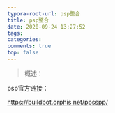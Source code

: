 ```yaml
---
typora-root-url: psp整合
title: psp整合
date: 2020-09-24 13:27:52
tags:
categories: 
comments: true
top: false
---
```


> 概述：

<!--正文-->
<!--more-->

psp官方链接：

https://buildbot.orphis.net/ppsspp/